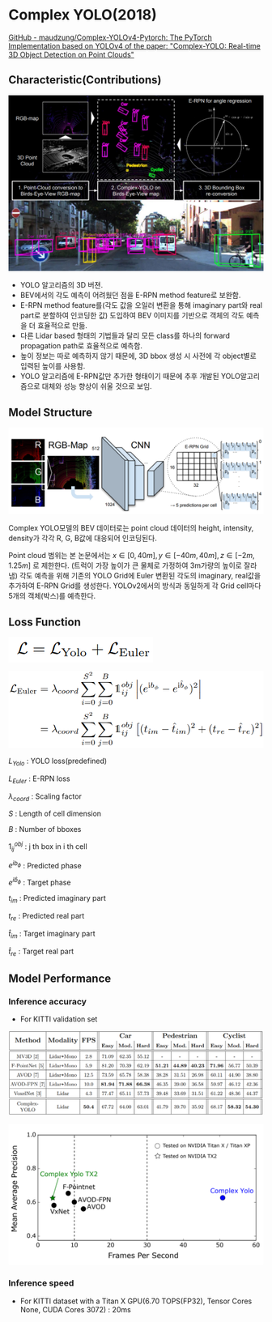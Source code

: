 # Complex YOLO(2018)

[GitHub - maudzung/Complex-YOLOv4-Pytorch: The PyTorch Implementation based on YOLOv4 of the paper: "Complex-YOLO: Real-time 3D Object Detection on Point Clouds"](https://github.com/maudzung/Complex-YOLOv4-Pytorch)

## Characteristic(Contributions)

![Untitled](Complex%20YOLO(2018)%20c3eeb8834fe34e4ebf71c7e0aa0715ac/Untitled.png)

- YOLO 알고리즘의 3D 버젼.
- BEV에서의 각도 예측이 어려웠던 점을 E-RPN method feature로 보완함.
- E-RPN method feature를(각도 값을 오일러 변환을 통해 imaginary part와 real part로 분할하여 인코딩한 값) 도입하여 BEV 이미지를 기반으로 객체의 각도 예측을 더 효율적으로 만듦.
- 다른 Lidar based 형태의 기법들과 달리 모든 class를 하나의 forward propagation path로 효율적으로 예측함.
- 높이 정보는 따로 예측하지 않기 때문에, 3D bbox 생성 시 사전에 각 object별로 입력된 높이를 사용함.
- YOLO 알고리즘에 E-RPN값만 추가한 형태이기 때문에 추후 개발된 YOLO알고리즘으로 대체와 성능 향상이 쉬울 것으로 보임.

## Model Structure

![Untitled](Complex%20YOLO(2018)%20c3eeb8834fe34e4ebf71c7e0aa0715ac/Untitled%201.png)

Complex YOLO모델의 BEV 데이터로는 point cloud 데이터의 height, intensity, density가 각각 R, G, B값에 대응되어 인코딩된다. 

Point cloud 범위는 본 논문에서는 ${x \in [0, 40m], y \in [-40m, 40m], z \in [-2m, 1.25m]}$ 로 제한한다. (트럭이 가장 높이가 큰 물체로 가정하여 3m가량의 높이로 잘라냄) 각도 예측을 위해 기존의 YOLO Grid에 Euler 변환된 각도의 imaginary, real값을 추가하여 E-RPN Grid를 생성한다. YOLOv2에서의 방식과 동일하게 각 Grid cell마다 5개의 객체(박스)를 예측한다.

## Loss Function

![Untitled](Complex%20YOLO(2018)%20c3eeb8834fe34e4ebf71c7e0aa0715ac/Untitled%202.png)

![Untitled](Complex%20YOLO(2018)%20c3eeb8834fe34e4ebf71c7e0aa0715ac/Untitled%203.png)

${L_{Yolo}}$ : YOLO loss(predefined)

$L_{Euler}$ : E-RPN loss

${\lambda_{coord}}$ : Scaling factor

${S}$ : Length of cell dimension

$B$ : Number of bboxes

$1^{obj}_{ij}$ : j th box in i th cell

$e^{ib_\phi}$ : Predicted phase

${e^{i\hat{b}_\phi}}$ : Target phase

$t_{im}$ : Predicted imaginary part

$t_{re}$ : Predicted real part

$\hat{t}_{im}$ : Target imaginary part

$\hat{t}_{re}$ : Target real part

## Model Performance

### Inference accuracy

- For KITTI validation set

![Untitled](Complex%20YOLO(2018)%20c3eeb8834fe34e4ebf71c7e0aa0715ac/Untitled%204.png)

![Untitled](Complex%20YOLO(2018)%20c3eeb8834fe34e4ebf71c7e0aa0715ac/Untitled%205.png)

### Inference speed

- For KITTI dataset with a Titan X GPU(6.70 TOPS(FP32), Tensor Cores None, CUDA Cores 3072) : 20ms